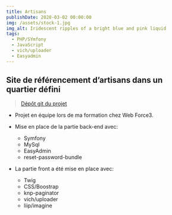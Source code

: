 ```yaml
---
title: Artisans
publishDate: 2020-03-02 00:00:00
img: /assets/stock-1.jpg
img_alt: Iridescent ripples of a bright blue and pink liquid
tags:
  - PHP/SYmfony
  - JavaScript
  - vich/uploader
  - Easyadmin
---
```



## Site de référencement d’artisans dans un quartier défini

> <a href="https://github.com/Youssefh71/Artisans">Dépôt git du projet</a>

- Projet en équipe lors de ma formation chez Web Force3.

- Mise en place de la partie back-end avec:
   - Symfony
   - MySql
   - EasyAdmin
   - reset-password-bundle

- La partie front a été mise en place avec:
   - Twig
   - CSS/Boostrap
   - knp-paginator
   - vich/uploader
   - liip/imagine


